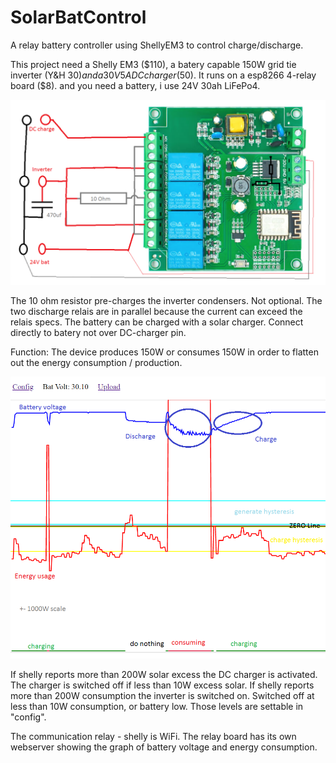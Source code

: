 # SolarBatControl
A relay battery controller using ShellyEM3 to control charge/discharge.

This project need a Shelly EM3 ($110), a batery capable 150W grid tie inverter (Y&H $30) and a 30V 5A DC charger ($50). It runs on a esp8266 4-relay board ($8). and you need a battery, i use 24V 30ah LiFePo4.

![schematic.png](schematic.png "This way")

The 10 ohm resistor pre-charges the inverter condensers. Not optional. The two discharge relais are in parallel because the current can exceed the relais specs.
The battery can be charged with a solar charger. Connect directly to batery not over DC-charger pin.

Function:
The device produces 150W or consumes 150W in order to flatten out the energy consumption / production.

![Untitled.png](Untitled.png "Function")

If shelly reports more than 200W solar excess the DC charger is activated. The charger is switched off if less than 10W excess solar.
If shelly reports more than 200W consumption the inverter is switched on. Switched off at less than 10W consumption, or battery low. Those levels are settable in "config".

The communication relay - shelly is WiFi. The relay board has its own webserver showing the graph of battery voltage and energy consumption.
